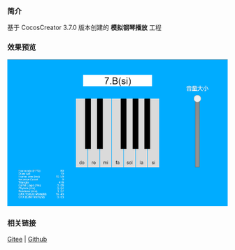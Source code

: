 ### 简介
基于 CocosCreator 3.7.0 版本创建的 **模拟钢琴播放** 工程

### 效果预览
![image](../../../image/202203/2022030211.png)

### 相关链接
[Gitee](https://gitee.com/mirrors_cocos-creator/test-cases-3d/tree/v3.0/assets/cases/audio) | [Github](https://github.com/cocos-creator/test-cases-3d/tree/v3.0/assets/cases/audio)